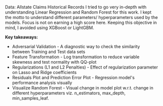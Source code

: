<h>Data: Allstate Claims Historical Records</h>
I tried to go very in-depth with understanding Linear Regression and Random Forest for this work. 
I kept the motto to understand different parameters/ hyperparameters used by the models. Focus is not on earning a high score here. 
Keeping this objective in mind, I avoided using XGBoost or LightGBM.

<b> Key takeaways: </b>
<ul>
<li>Adversarial Validation - A diagnostic way to check the similarity between Training and Test data sets</li>
<li>Feature Transformation - Log transformation to reduce variable skewness and test normality with QQ-plot</li>
<li>Regularizations (L1 and L2 Penalties) - Effect of regularization parameter on Lasso and Ridge coefficients</li>
<li>Residuals Plot and Prediction Error Plot - Regression model's performance analysis visually</li>
<li>Visualize Random Forest - Visual change in model plot w.r.t. change in different hyperparameters viz. n_estimators, max_depth, min_samples_leaf.</li>
</ul>
